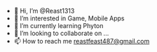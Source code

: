 - 👋 Hi, I’m @Reast1313
- 👀 I’m interested in Game, Mobile Apps
- 🌱 I’m currently learning Phyton
- 💞️ I’m looking to collaborate on ...
- 📫 How to reach me reastfeast487@gmail.com

<!---
Reast1313/Reast1313 is a ✨ special ✨ repository because its `README.md` (this file) appears on your GitHub profile.
You can click the Preview link to take a look at your changes.
--->
